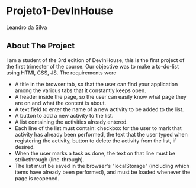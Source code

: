 # Projeto1-DevInHouse
Leandro da Silva
## About The Project
I am a student of the 3rd edition of DevInHouse, this is the first project of the first trimester of the course.
Our objective was to make a to-do-list using HTMl, CSS, JS. 
The requirements were
* A title in the browser tab, so that the user can find your application among the various tabs that it constantly keeps open.
* A header inside the page, so the user can easily know what page they are on and what the content is about.
* A text field to enter the name of a new activity to be added to the list.
* A button to add a new activity to the list.
* A list containing the activities already entered.
* Each line of the list must contain: checkbox for the user to mark that activity has already been performed, 
the text that the user typed when registering the activity, button to delete the activity from the list, if desired.
* When the user marks a task as done, the text on that line must be strikethrough (line-through).
* The list must be saved in the browser's "localStorage" (including which items have already been performed), and must be loaded whenever the page is reopened.
